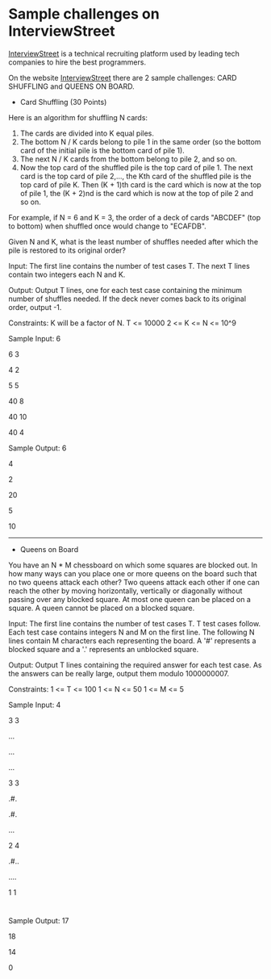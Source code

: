 # Sample challenges on InterviewStreet

<a href="https://www.interviewstreet.com/recruit2/">InterviewStreet</a> is a technical recruiting platform used by leading tech companies to hire the best programmers. 

On the website <a href="https://www.interviewstreet.com/recruit2/">InterviewStreet</a> there are 2 sample challenges: CARD SHUFFLING and QUEENS ON BOARD.

- Card Shuffling (30 Points)

Here is an algorithm for shuffling N cards:

1) The cards are divided into K equal piles.
2) The bottom N / K cards belong to pile 1 in the same order (so the bottom card of the initial pile is the bottom card of pile 1).
3) The next N / K cards from the bottom belong to pile 2, and so on.
4) Now the top card of the shuffled pile is the top card of pile 1. The next card is the top card of pile 2,..., the Kth card of the shuffled pile is the top card of pile K. Then (K + 1)th card is the card which is now at the top of pile 1, the (K + 2)nd is the card which is now at the top of pile 2 and so on.

For example, if N = 6 and K = 3, the order of a deck of cards "ABCDEF" (top to bottom) when shuffled once would change to "ECAFDB".

Given N and K, what is the least number of shuffles needed after which the pile is restored to its original order?

Input:
The first line contains the number of test cases T. The next T lines contain two integers each N and K.

Output:
Output T lines, one for each test case containing the minimum number of shuffles needed. If the deck never comes back to its original order, output -1.

Constraints:
K will be a factor of N.
T <= 10000
2 <= K <= N <= 10^9

Sample Input:
6

6 3

4 2

5 5

40 8

40 10

40 4

Sample Output:
6

4

2

20

5

10

-------------------------------------------------------

- Queens on Board

You have an N * M chessboard on which some squares are blocked out. In how many ways can you place one or more queens on the board such that no two queens attack each other? Two queens attack each other if one can reach the other by moving horizontally, vertically or diagonally without passing over any blocked square. At most one queen can be placed on a square. A queen cannot be placed on a blocked square.

Input:
The first line contains the number of test cases T. T test cases follow. Each test case contains integers N and M on the first line. The following N lines contain M characters each representing the board. A '#' represents a blocked square and a '.' represents an unblocked square.

Output:
Output T lines containing the required answer for each test case. As the answers can be really large, output them modulo 1000000007.

Constraints:
1 <= T <= 100
1 <= N <= 50
1 <= M <= 5

Sample Input:
4

3 3

...

...

...

3 3

.#.

.#.

...

2 4

.#..

....

1 1

#

Sample Output:
17

18

14

0 
